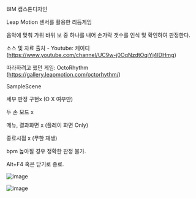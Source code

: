 BIM 캡스톤디자인

Leap Motion 센서를 활용한 리듬게임

음악에 맞춰 가위 바위 보 중 하나를 내어 손가락 갯수를 인식 및 확인하여 판정한다.

소스 및 자료 출처 - Youtube: 케이디 (https://www.youtube.com/channel/UC9w-j0OqNzdtOqiYj4lDHmg)

따라하려고 했던 게임: OctoRhythm (https://gallery.leapmotion.com/octorhythm/)

SampleScene 

세부 판정 구현x (O X 여부만)

두 손 모드 x

메뉴, 결과화면 x (플레이 화면 Only)

종료시점 x (무한 재생)

bpm 높아질 경우 정확한 판정 불가.

Alt+F4 혹은 닫기로 종료.



![image](https://user-images.githubusercontent.com/67883436/121725298-0a7a9900-cb24-11eb-8ec1-32fe25a7e04d.png)

![image](https://user-images.githubusercontent.com/67883436/121810903-7a605f00-cc9d-11eb-89ed-07e595d62d22.png)
